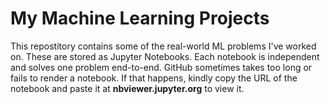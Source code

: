 # My Machine Learning Projects

This repostitory contains some of the real-world ML problems I've worked on. These are stored as Jupyter Notebooks. Each notebook is independent and solves one problem end-to-end. GitHub sometimes takes too long or fails to render a notebook. If that happens, kindly copy the URL of the notebook and paste it at **nbviewer.jupyter.org** to view it.

